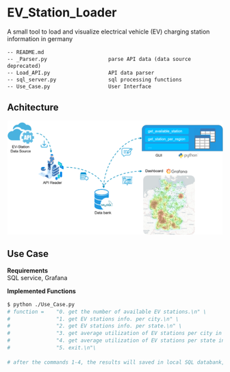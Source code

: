 # EV_Station_Loader
A small tool to load and visualize electrical vehicle (EV) charging station information in germany

```
-- README.md
-- _Parser.py                    parse API data (data source deprecated)
-- Load_API.py                   API data parser
-- sql_server.py                 sql processing functions
-- Use_Case.py                   User Interface
```

## Achitecture

![structure](./achitecture.png)

## Use Case
**Requirements<br>**
SQL service, Grafana

**Implemented Functions<br>**
    
```bash
$ python ./Use_Case.py
# function =    "0. get the number of available EV stations.\n" \
#               "1. get EV stations info. per city.\n" \
#               "2. get EV stations info. per state.\n" \
#               "3. get average utilization of EV stations per city in specified time.\n" \
#               "4. get average utilization of EV stations per state in specified time.\n" \
#               "5. exit.\n"\

# after the commands 1-4, the results will saved in local SQL databank, can be visualized with Grafana
```

